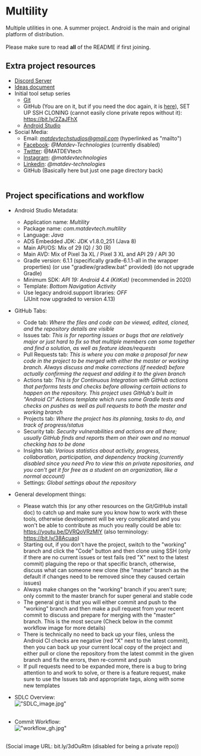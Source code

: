 # Multility
Multiple utilities in one. A summer project. Android is the main and original platform of distribution.</br></br>Please make sure to read **all** of the README if first joining.</br>

## Extra project resources
 - [Discord Server](https://discord.gg/nSKwHYR)
 - [Ideas document](https://docs.google.com/document/d/1ZJ-9lwCcr5kKQ4zTAPAAQd2noOBvZBnx5S1e-p9YDfU/edit?usp=sharing)
 - Initial tool setup series</br>
   - [Git](https://bit.ly/3fTqoXO)
   - GitHub (You are on it, but if you need the doc again, it is [here](https://docs.google.com/document/d/1jfR-Fynh5D13MhGe48SEheDDyGM_rwKsX_gsuu6Sck4/edit?usp=sharing)), SET UP SSH CLONING (cannot easily clone private repos without it): https://bit.ly/2ZaJFhX
   - [Android Studio](https://bit.ly/3i34ao6)
 - Social Media:</br>
   - Email: *matdevtechstudios@gmail.com* (hyperlinked as "mailto")
   - [Facebook](https://www.facebook.com/Matdev-Technologies-111656083937882): *@Matdev-Technologies* (currently disabled)
   - [Twitter](https://twitter.com/MATDEVtech): @MATDEVtech
   - [Instagram](https://www.instagram.com/matdevtechnologies/): *@matdevtechnologies*
   - [Linkedin](https://www.linkedin.com/in/matdev-technologies-9a08411aa/): *@matdev-technologies*
   - GitHub (Basically here but just one page directory back)</br></br>

## Project specifications and workflow
 - Android Studio Metadata:</br>
   - Application name: *Multility*
   - Package name: *com.matdevtech.multility*
   - Language: *Java*
   - ADS Embedded JDK: JDK v1.8.0_251 (Java 8)
   - Main API/OS: Mix of 29 (Q) / 30 (R)
   - Main AVD: Mix of Pixel 3a XL / Pixel 3 XL and API 29 / API 30
   - Gradle version: 6.1.1 (specifically gradle-6.1.1-all in the wrapper properties) (or use "gradlew/gradlew.bat" provided) (do not upgrade Gradle)
   - Minimum SDK: *API 19: Android 4.4 (KitKat)* (recommended in 2020)
   - Template: *Bottom Navigation Activity*
   - Use legacy android.support libraries: *OFF*</br>
   (JUnit now upgraded to version 4.13)

 - GitHub Tabs:</br>
   - Code tab: *Where the files and code can be viewed, edited, cloned, and the repository details are visible*
   - Issues tab: *This is for reporting issues or bugs that are relatively major or just hard to fix so that multiple members can some together and find a solution, as well as feature ideas/requests*
   - Pull Requests tab: *This is where you can make a proposal for new code in the project to be merged with either the master or working branch. Always discuss and make corrections (if needed) before actually confirming the request and adding it to the given branch*
   - Actions tab: *This is for Continuous Integration with GitHub actions that performs tests and checks before allowing certain actions to happen on the repository. This project uses GitHub's built in "Android CI" Actions template which runs some Gradle tests and checks on pushes as well as pull requests to both the master and working branch*
   - Projects tab: *Where the project has its planning, tasks to do, and track of progress/status*
   - Security tab: *Security vulnerabilities and actions are all there; usually GitHub finds and reports them on their own and no manual checking has to be done*
   - Insights tab: *Various statistics about activity, progress, collaboration, participation, and dependency tracking (currently disabled since you need Pro to view this on private repositories, and you can't get it for free as a student on an organization, like a normal account)*
   - Settings: *Global settings about the repository*
 
 - General development things:</br>
   - Please watch this (or any other resources on the Git/GitHub install doc) to catch up and make sure you know how to work with these tools, otherwise development will be very complicated and you won't be able to contribute as much you really could be able to: https://youtu.be/DVRQoVRzMIY (also terminology: https://bit.ly/38Acuao)
   - Starting out, if you don't have the project, switch to the "working" branch and click the "Code" button and then clone using SSH (only if there are no current issues or test fails (red "X" next to the latest commit) plaguing the repo or that specific branch, otherwise, discuss what can someone new clone (the "master" branch as the default if changes need to be removed since they caused certain issues)
   - Always make changes on the "working" branch if you aren't sure; only commit to the master branch for super general and stable code
   - The general gist is that you will either commit and push to the "working" branch and then make a pull request from your recent commit to discuss and prepare for merging with the "master" branch. This is the most secure (Check below in the commit workflow image for more details)
   - There is technically no need to back up your files, unless the Android CI checks are negative (red "X" next to the latest commit), then you can back up your current local copy of the project and either pull or clone the repository from the latest commit in the given branch and fix the errors, then re-commit and push
   - If pull requests need to be expanded more, there is a bug to bring attention to and work to solve, or there is a feature request, make sure to use the Issues tab and appropriate tags, along with some new templates
   
 - SDLC Overview:</br>
 !["SDLC_image.jpg"](https://cdn.discordapp.com/attachments/342481673822404608/726630374561546270/SDLC-stages.png)</br></br>
 
 - Commit Workflow:</br>
 !["workflow_gh.jpg"](https://cdn.discordapp.com/attachments/342481673822404608/726630332136423434/github_commit_flow.png)</br></br>
 
 (Social image URL: bit.ly/3dOuRtm (disabled for being a private repo))
